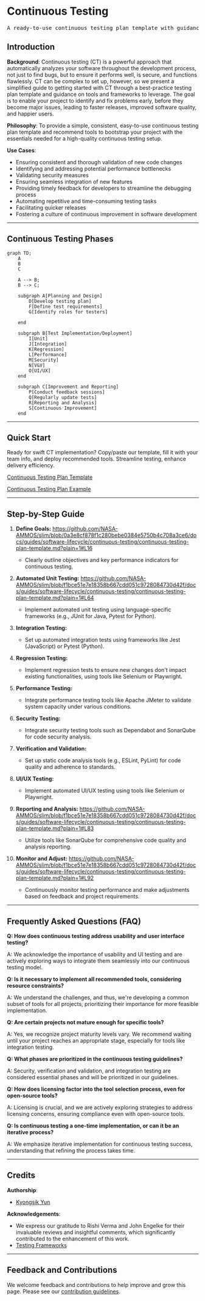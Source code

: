 # Continuous Testing

<pre align="center">A ready-to-use continuous testing plan template with guidance on helpful tools and frameworks to leverage</pre>

## Introduction

**Background**: Continuous testing (CT) is a powerful approach that automatically analyzes your software throughout the development process, not just to find bugs, but to ensure it performs well, is secure, and functions flawlessly. CT can be complex to set up, however, so we present a simplified guide to getting started with CT through a best-practice testing plan template and guidance on tools and frameworks to leverage. The goal is to enable your project to identify and fix problems early, before they become major issues, leading to faster releases, improved software quality, and happier users.

**Philosophy**: To provide a simple, consistent, easy-to-use continuous testing plan template and recommend tools to bootstrap your project with the essentials needed for a high-quality continuous testing setup. 

**Use Cases**:
- Ensuring consistent and thorough validation of new code changes
- Identifying and addressing potential performance bottlenecks
- Validating security measures
- Ensuring seamless integration of new features
- Providing timely feedback for developers to streamline the debugging process
- Automating repetitive and time-consuming testing tasks
- Facilitating quicker releases
- Fostering a culture of continuous improvement in software development
  
---

## Continuous Testing Phases

```mermaid
graph TD;
    A
    B
    C
    
    A --> B;
    B --> C;

    subgraph A[Planning and Design]
        D[Develop testing plan]
        F[Define test requirements]
        G[Identify roles for testers]

    end
   
    subgraph B[Test Implementation/Deployment]
        I[Unit]
        J[Integration]
        K[Regression]
        L[Performance]
        M[Security]
        N[V&V]
        O[UI/UX]
    end
    
    subgraph C[Improvement and Reporting]
        P[Conduct feedback sessions]
        Q[Regularly update tests]
        R[Reporting and Analysis]
        S[Continuous Improvement]
    end
```


---
## Quick Start

Ready for swift CT implementation? Copy/paste our template, fill it with your team info, and deploy recommended tools. Streamline testing, enhance delivery efficiency.

[Continuous Testing Plan Template](continuous-testing-plan-template.md)

[Continuous Testing Plan Example](continuous-testing-plan-example.md)




---

## Step-by-Step Guide

1. **Define Goals:** https://github.com/NASA-AMMOS/slim/blob/0a3e8cf878f1c280bebe0384e5750b4c708a3ce6/docs/guides/software-lifecycle/continuous-testing/continuous-testing-plan-template.md?plain=1#L16
   - Clearly outline objectives and key performance indicators for continuous testing.

2. **Automated Unit Testing:** https://github.com/NASA-AMMOS/slim/blob/f1bce51e7e18358b667cdd051c9728084730d42f/docs/guides/software-lifecycle/continuous-testing/continuous-testing-plan-template.md?plain=1#L64
   - Implement automated unit testing using language-specific frameworks (e.g., JUnit for Java, Pytest for Python).

3. **Integration Testing:**
   - Set up automated integration tests using frameworks like Jest (JavaScript) or Pytest (Python).

4. **Regression Testing:**
   - Implement regression tests to ensure new changes don't impact existing functionalities, using tools like Selenium or Playwright.

5. **Performance Testing:**
   - Integrate performance testing tools like Apache JMeter to validate system capacity under various conditions.

6. **Security Testing:**
   - Integrate security testing tools such as Dependabot and SonarQube for code security analysis.

7. **Verification and Validation:**
   - Set up static code analysis tools (e.g., ESLint, PyLint) for code quality and adherence to standards.

8. **UI/UX Testing:**
   - Implement automated UI/UX testing using tools like Selenium or Playwright.

9. **Reporting and Analysis:** https://github.com/NASA-AMMOS/slim/blob/f1bce51e7e18358b667cdd051c9728084730d42f/docs/guides/software-lifecycle/continuous-testing/continuous-testing-plan-template.md?plain=1#L83
    - Utilize tools like SonarQube for comprehensive code quality and analysis reporting.

10. **Monitor and Adjust:** https://github.com/NASA-AMMOS/slim/blob/f1bce51e7e18358b667cdd051c9728084730d42f/docs/guides/software-lifecycle/continuous-testing/continuous-testing-plan-template.md?plain=1#L92
    - Continuously monitor testing performance and make adjustments based on feedback and project requirements.


   
---

## Frequently Asked Questions (FAQ)

**Q: How does continuous testing address usability and user interface testing?**

A: We acknowledge the importance of usability and UI testing and are actively exploring ways to integrate them seamlessly into our continuous testing model.

**Q: Is it necessary to implement all recommended tools, considering resource constraints?**

A: We understand the challenges, and thus, we're developing a common subset of tools for all projects, prioritizing their importance for more feasible implementation.

**Q: Are certain projects not mature enough for specific tools?**

A: Yes, we recognize project maturity levels vary. We recommend waiting until your project reaches an appropriate stage, especially for tools like integration testing.

**Q: What phases are prioritized in the continuous testing guidelines?**

A: Security, verification and validation, and integration testing are considered essential phases and will be prioritized in our guidelines.

**Q: How does licensing factor into the tool selection process, even for open-source tools?**

A: Licensing is crucial, and we are actively exploring strategies to address licensing concerns, ensuring compliance even with open-source tools.

**Q: Is continuous testing a one-time implementation, or can it be an iterative process?**

A: We emphasize iterative implementation for continuous testing success, understanding that refining the process takes time.

---

## Credits 

**Authorship**:
- [Kyongsik Yun](https://github.com/yunks128)

**Acknowledgements**:
* We express our gratitude to Rishi Verma and John Engelke for their invaluable reviews and insightful comments, which significantly contributed to the enhancement of this work.
* [Testing Frameworks](testing-frameworks.md)

  
---

## Feedback and Contributions

We welcome feedback and contributions to help improve and grow this page. Please see our [contribution guidelines](https://nasa-ammos.github.io/slim/docs/contribute/contributing/).
